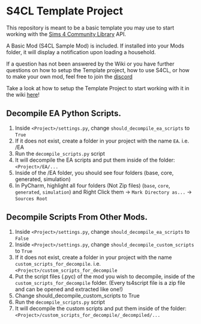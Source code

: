 # S4CL Template Project
This repository is meant to be a basic template you may use to start working with the [Sims 4 Community Library](https://github.com/ColonolNutty/Sims4CommunityLibrary) API.

A Basic Mod (S4CL Sample Mod) is included. If installed into your Mods folder, it will display a notification upon loading a household.

If a question has not been answered by the Wiki or you have further questions on how to setup the Template project, how to use S4CL, or how to make your own mod, feel free to join the [discord](https://discord.gg/fdCgyXkDZb)

Take a look at how to setup the Template Project to start working with it in the wiki [here](https://github.com/ColonolNutty/s4cl-template-project/wiki/Project-Setup)!

## Decompile EA Python Scripts.

1. Inside `<Project>/settings.py`, change `should_decompile_ea_scripts` to `True`
2. If it does not exist, create a folder in your project with the name `EA`. i.e. <Project>/EA
2. Run the `decompile_scripts.py` script
3. It will decompile the EA scripts and put them inside of the folder: `<Project>/EA/...`
4. Inside of the <Project>/EA folder, you should see four folders (base, core, generated, simulation)
6. In PyCharm, highlight all four folders (Not Zip files) (`base`, `core`, `generated`, `simulation`) and Right Click them -> `Mark Directory as...` -> `Sources Root`


## Decompile Scripts From Other Mods.

1. Inside `<Project>/settings.py`, change `should_decompile_ea_scripts` to `False`
2. Inside `<Project>/settings.py`, change `should_decompile_custom_scripts` to `True`
2. If it does not exist, create a folder in your project with the name `custom_scripts_for_decompile`. i.e. `<Project>/custom_scripts_for_decompile`
3. Put the script files (.pyc) of the mod you wish to decompile, inside of the `custom_scripts_for_decompile` folder. (Every ts4script file is a zip file and can be opened and extracted like one!)
4. Change should_decompile_custom_scripts to True
5. Run the `decompile_scripts.py` script
6. It will decompile the custom scripts and put them inside of the folder: `<Project>/custom_scripts_for_decompile/_decompiled/...`